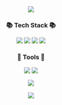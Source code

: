 <div align="center">

<img src="https://capsule-render.vercel.app/api?type=waving&color=auto&height=195&section=header&text=eastsunyong&fontSize=90" />

  
<h3>📚 Tech Stack 📚</h3>
  <img src ="https://img.shields.io/badge/react-%2320232a.svg?style=for-the-badge&logo=react&logoColor=%2361DAFB" />
  <img src="https://img.shields.io/badge/Redux-764ABC?style=for-the-badge&logo=Redux&logoColor=white"> 
  <img src="https://img.shields.io/badge/javascript-F7DF1E?style=for-the-badge&logo=javascript&logoColor=black">
  <img src="https://img.shields.io/badge/styledcomponents-DB7093?style=for-the-badge&logo=styledcomponents&logoColor=white"> 

<h3>🔨 Tools 🔨</h3>

<img src ="https://img.shields.io/badge/Visual%20Studio%20Code-0078d7.svg?style=for-the-badge&logo=visual-studio-code&logoColor=white" />
<img src="https://img.shields.io/badge/github-%23121011.svg?style=for-the-badge&logo=github&logoColor=white" />

<img src="https://github-readme-stats.vercel.app/api/top-langs/?username=eastsunyong&layout=compact"><br><br>
<img src="https://github-readme-stats.vercel.app/api?username=eastsunyong&show_icons=true">


  
